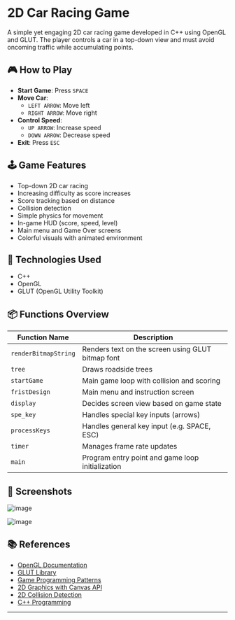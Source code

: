 # 2D Car Racing Game

A simple yet engaging 2D car racing game developed in C++ using OpenGL and GLUT. The player controls a car in a top-down view and must avoid oncoming traffic while accumulating points. 

## 🎮 How to Play

- **Start Game**: Press `SPACE`
- **Move Car**:  
  - `LEFT ARROW`: Move left  
  - `RIGHT ARROW`: Move right  
- **Control Speed**:  
  - `UP ARROW`: Increase speed  
  - `DOWN ARROW`: Decrease speed  
- **Exit**: Press `ESC`

## 🕹️ Game Features

- Top-down 2D car racing
- Increasing difficulty as score increases
- Score tracking based on distance
- Collision detection
- Simple physics for movement
- In-game HUD (score, speed, level)
- Main menu and Game Over screens
- Colorful visuals with animated environment

## 🔧 Technologies Used

- C++
- OpenGL
- GLUT (OpenGL Utility Toolkit)

## 📦 Functions Overview

| Function Name       | Description |
|---------------------|-------------|
| `renderBitmapString` | Renders text on the screen using GLUT bitmap font |
| `tree`               | Draws roadside trees |
| `startGame`          | Main game loop with collision and scoring |
| `fristDesign`        | Main menu and instruction screen |
| `display`            | Decides screen view based on game state |
| `spe_key`            | Handles special key inputs (arrows) |
| `processKeys`        | Handles general key input (e.g. SPACE, ESC) |
| `timer`              | Manages frame rate updates |
| `main`               | Program entry point and game loop initialization |

## 📸 Screenshots

![image](https://github.com/user-attachments/assets/c08f85dc-8a73-490c-bcd6-f680cdb74436)

![image](https://github.com/user-attachments/assets/447d4b54-0343-4bc4-a761-c0243cc41fed)

## 📚 References

- [OpenGL Documentation](https://www.khronos.org/opengl/wiki/)
- [GLUT Library](https://www.opengl.org/resources/libraries/glut/)
- [Game Programming Patterns](https://gameprogrammingpatterns.com/)
- [2D Graphics with Canvas API](https://developer.mozilla.org/en-US/docs/Web/API/Canvas_API/Tutorial/Basic_animations)
- [2D Collision Detection](https://developer.mozilla.org/en-US/docs/Games/Techniques/2D_collision_detection)
- [C++ Programming](https://learn.microsoft.com/en-us/cpp/cpp/)

---

